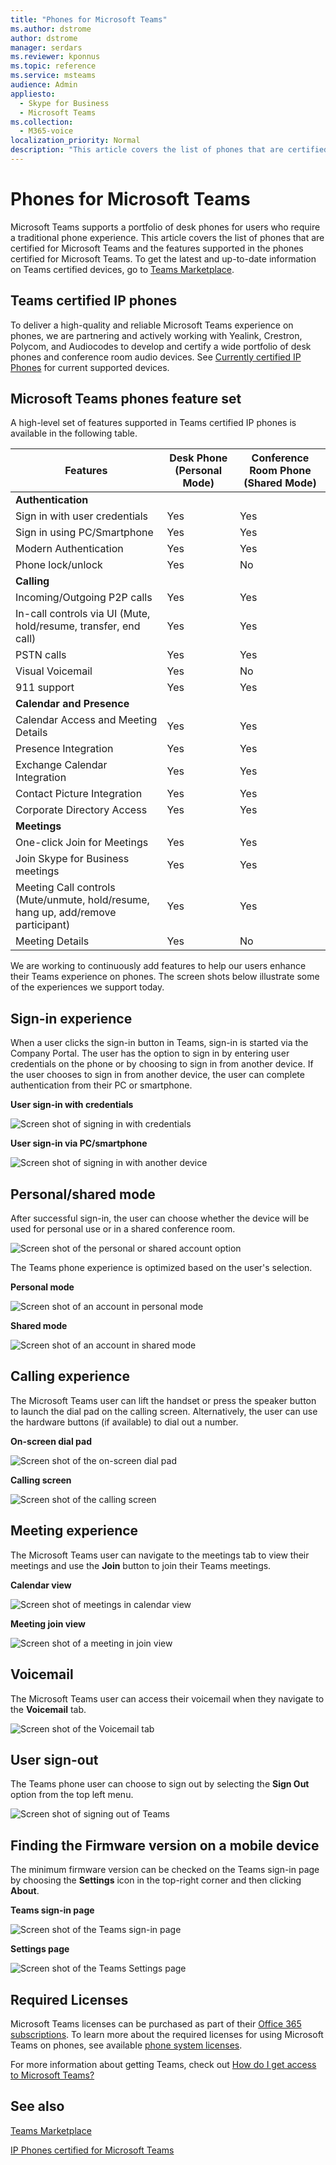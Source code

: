 ```yaml
---
title: "Phones for Microsoft Teams"
ms.author: dstrome
author: dstrome
manager: serdars
ms.reviewer: kponnus
ms.topic: reference
ms.service: msteams
audience: Admin
appliesto: 
  - Skype for Business
  - Microsoft Teams
ms.collection: 
  - M365-voice
localization_priority: Normal
description: "This article covers the list of phones that are certified for Microsoft Teams and the features supported in the phones certified for Microsoft Teams."
---
```


# Phones for Microsoft Teams

Microsoft Teams supports a portfolio of desk phones for users who require a traditional phone experience. This article covers the list of phones that are certified for Microsoft Teams and the features supported in the phones certified for Microsoft Teams. To get the latest and up-to-date information on Teams certified devices, go to [Teams Marketplace](https://office.com/teamsdevices).

## Teams certified IP phones

To deliver a high-quality and reliable Microsoft Teams experience on phones, we are partnering and actively working with Yealink, Crestron, Polycom, and Audiocodes to develop and certify a wide portfolio of desk phones and conference room audio devices. See [Currently certified IP Phones](teams-ip-phones.md#currently-certified-ip-phones) for current supported devices.

## Microsoft Teams phones feature set

A high-level set of features supported in Teams certified IP phones is available in the following table.

|Features |Desk Phone (Personal Mode) |Conference Room Phone (Shared Mode)|
|---------|---------|---------|
|**Authentication** | |  |
|Sign in with user credentials |  Yes | Yes|
|Sign in using PC/Smartphone  | Yes |Yes|
|Modern Authentication | Yes |Yes |
|Phone lock/unlock | Yes |No |
|**Calling** |  |  |
|Incoming/Outgoing P2P calls | Yes  |Yes |
|In-call controls via UI (Mute, hold/resume, transfer, end call)| Yes  |Yes |
|PSTN calls| Yes  |Yes |
|Visual Voicemail | Yes | No |
|911 support  | Yes  |Yes |
|**Calendar and Presence**|   | |
|Calendar Access and Meeting Details|Yes |Yes|
|Presence Integration |Yes|Yes|
|Exchange Calendar Integration |Yes|Yes|
|Contact Picture Integration  |Yes|Yes|
|Corporate Directory Access | Yes|Yes|
|**Meetings**|   ||
|One-click Join for Meetings  | Yes  |Yes |
|Join Skype for Business meetings | Yes  | Yes|
|Meeting Call controls (Mute/unmute, hold/resume, hang up, add/remove participant)|Yes|Yes|
|Meeting Details|Yes|No|

We are working to continuously add features to help our users enhance their Teams experience on phones. The screen shots below illustrate some of the experiences we support today.

## Sign-in experience

When a user clicks the sign-in button in Teams, sign-in is started via the Company Portal. The user has the option to sign in by entering user credentials on the phone or by choosing to sign in from another device. If the user chooses to sign in from another device, the user can complete authentication from their PC or smartphone.

**User sign-in with credentials**

![Screen shot of signing in with credentials](media/sign-in-with-credentials.png)

**User sign-in via PC/smartphone**

![Screen shot of signing in with another device](media/sign-in-with-device.jpg)

## Personal/shared mode

After successful sign-in, the user can choose whether the device will be used for personal use or in a shared conference room.

![Screen shot of the personal or shared account option](media/personal-vs-shared-mode.jpg)

The Teams phone experience is optimized based on the user's selection.

**Personal mode**

![Screen shot of an account in personal mode](media/personal-mode.png)

**Shared mode**

![Screen shot of an account in shared mode](media/shared-mode.png)

## Calling experience

The Microsoft Teams user can lift the handset or press the speaker button to launch the dial pad on the calling screen. Alternatively, the user can use the hardware buttons (if available) to dial out a number.

**On-screen dial pad**

![Screen shot of the on-screen dial pad](media/on-screen-dial-pad.png)

**Calling screen**

![Screen shot of the calling screen](media/calling-screen.png)

## Meeting experience

The Microsoft Teams user can navigate to the meetings tab to view their meetings and use the **Join** button to join their Teams meetings.

**Calendar view**

![Screen shot of meetings in calendar view](media/calendar-view.png)

**Meeting join view**

![Screen shot of a meeting in join view](media/meeting-join-view.png)


## Voicemail

The Microsoft Teams user can access their voicemail when they navigate to the **Voicemail** tab.

![Screen shot of the Voicemail tab](media/voicemail-tab.png)

## User sign-out

The Teams phone user can choose to sign out by selecting the **Sign Out** option from the top left menu.

![Screen shot of signing out of Teams](media/teams-sign-out.png)

## Finding the Firmware version on a mobile device

The minimum firmware version can be checked on the Teams sign-in page by choosing the **Settings** icon in the top-right corner and then clicking **About**.

**Teams sign-in page**

![Screen shot of the Teams sign-in page](media/teams-sign-in-page.jpg)

**Settings page**

![Screen shot of the Teams Settings page](media/teams-settings-page.jpg)

## Required Licenses

Microsoft Teams licenses can be purchased as part of their [Office 365 subscriptions](Office-365-licensing.md). To learn more about the required licenses for using Microsoft Teams on phones, see available [phone system licenses](https://products.office.com/microsoft-teams/voice-calling).

For more information about getting Teams, check out [How do I get access to Microsoft Teams?](https://support.office.com/article/fc7f1634-abd3-4f26-a597-9df16e4ca65b)

## See also

[Teams Marketplace](https://office.com/teamsdevices)

[IP Phones certified for Microsoft Teams](teams-ip-phones.md)
